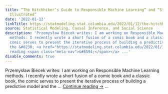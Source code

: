 ```yaml
---
title: “The Hitchhiker’s Guide to Responsible Machine Learning” and “Statistical Analysis
  Illustrated”
date: '2022-01-12'
linkTitle: https://statmodeling.stat.columbia.edu/2022/01/12/the-hitchhikers-guide-to-responsible-machine-learning-and-statistical-analysis-illustrated/
source: Statistical Modeling, Causal Inference, and Social Science
description: 'Przemysław Biecek writes: I am working on Responsible Machine Learning
  methods. I recently wrote a short fusion of a comic book and a classic book, the
  comic serves to present the iterative process of building a predictive model and
  the &#8230; <a href="https://statmodeling.stat.columbia.edu/2022/01/12/the-hitchhikers-guide-to-responsible-machine-learning-and-statistical-analysis-illustrated/">Continue
  reading <span class="meta-nav">&#8594;</span></a> ...'
disable_comments: true
---
```

Przemysław Biecek writes: I am working on Responsible Machine Learning methods. I recently wrote a short fusion of a comic book and a classic book, the comic serves to present the iterative process of building a predictive model and the &#8230; <a href="https://statmodeling.stat.columbia.edu/2022/01/12/the-hitchhikers-guide-to-responsible-machine-learning-and-statistical-analysis-illustrated/">Continue reading <span class="meta-nav">&#8594;</span></a> ...